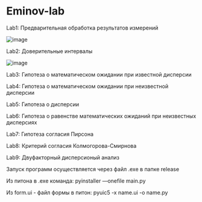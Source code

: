 # Eminov-lab
 
Lab1: Предварительная обработка результатов измерений

![image](https://user-images.githubusercontent.com/65816571/114053222-6d874f80-9897-11eb-8d08-19900b9c7fd2.png)

Lab2: Доверительные интервалы

![image](https://user-images.githubusercontent.com/65816571/114053487-aa534680-9897-11eb-95f6-49a777e2cffb.png)

Lab3: Гипотеза о математическом ожидании при известной дисперсии

Lab4: Гипотеза о математическом ожидании при неизвестной дисперсии

Lab5: Гипотеза о дисперсии

Lab6: Гипотеза о равенстве математических ожиданий при неизвестных
дисперсиях

Lab7: Гипотеза согласия Пирсона

Lab8: Критерий согласия Колмогорова-Смирнова

Lab9: Двуфакторный дисперсионый анализ


Запуск программ осуществляется через файл .exe в папке release

Из питона в .exe команда:
pyinstaller —onefile main.py

Из form.ui - файл формы в питон:
pyuic5 -x name.ui -o name.py
